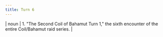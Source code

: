 ```yaml
---
title: Turn 6
---
```

| noun | 1.  	"The Second Coil of Bahamut Turn 1," the sixth encounter of the entire Coil/Bahamut raid series.	|